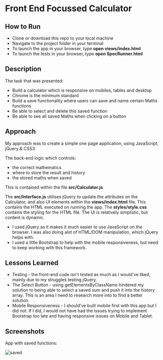 # Front End Focussed Calculator

## How to Run
* Clone or download this repo to your local machine
* Navigate to the project folder in your terminal
* To launch the app in your browser, type **open views/index.html**
* To launch the tests in your browser, type **open SpecRunner.html**

## Description
The task that was presented:
* Build a calculator which is responsive on mobiles, tables and desktop
* Chrome is the minimum standard
* Build a save functionality where users can save and name certain Maths functions
* Be able to select and delete this saved function
* Be able to see all saved Maths when clicking on a button

## Approach
My approach was to create a simple one page application, using JavaScript, jQuery & CSS3.

The back-end logic which controls:
* the correct mathematics
* where to store the result and history
* the stored maths when saved

This is contained within the file **src/Calculator.js**.

The **src/Interface.js** utilises jQuery to update the attributes on the Calculator, and also UI elements within the **views/index.html** file. This contains the HTML executed on running the app. The **styles/style.css** contains the styling for the HTML file. The UI is relatively simplistic, but content is dynamic.

* I used jQuery as it makes it much easier to use JavaScript on the browser. I was also doing alot of HTML/DOM manipulation, which jQuery helps with.
* I used a little Bootstrap to help with the mobile responsiveness, but need to keep working with this framework.

## Lessons Learned
* Testing - the front-end code isn't tested as much as I would've liked, mainly due to my struggles testing jQuery.
* The Select Button - using getElementsByClassName hindered my solution to being able to select a saved sum and push it into the history array. This is an area I need to research more into to find a better solution.
* Mobile Responsiveness - I should've built mobile first with this app but I did not. If I did, I would not have had the issues trying to implement Bootstrap too late and having responsive issues on Mobile and Tablet.

## Screenshots

App with saved functions:

![saved](./img/Launch.png)
